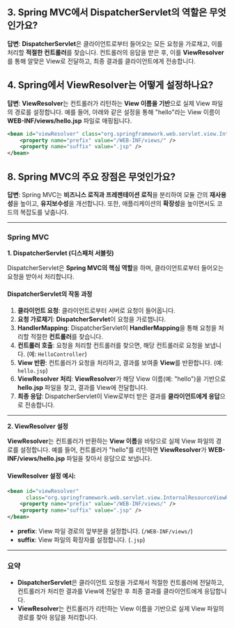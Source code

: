 ## 3. Spring MVC에서 DispatcherServlet의 역할은 무엇인가요?

**답변**: **DispatcherServlet**은 클라이언트로부터 들어오는 모든 요청을 가로채고, 이를 처리할 **적절한 컨트롤러**를 찾습니다. 컨트롤러의 응답을 받은 후, 이를 **ViewResolver**를 통해 알맞은 View로 전달하고, 최종 결과를 클라이언트에게 전송합니다.

## 4. Spring에서 ViewResolver는 어떻게 설정하나요?

**답변**: **ViewResolver**는 컨트롤러가 리턴하는 **View 이름을 기반**으로 실제 View 파일의 경로를 설정합니다. 예를 들어, 아래와 같은 설정을 통해 "hello"라는 View 이름이 **WEB-INF/views/hello.jsp** 파일로 매핑됩니다.

```xml
<bean id="viewResolver" class="org.springframework.web.servlet.view.InternalResourceViewResolver">
    <property name="prefix" value="/WEB-INF/views/" />
    <property name="suffix" value=".jsp" />
</bean>
```

## 8. Spring MVC의 주요 장점은 무엇인가요?

**답변**: Spring MVC는 **비즈니스 로직과 프레젠테이션 로직**을 분리하여 모듈 간의 **재사용성**을 높이고, **유지보수성**을 개선합니다. 또한, 애플리케이션의 **확장성**을 높이면서도 코드의 복잡도를 낮춥니다.


---

### **Spring MVC**

**1. DispatcherServlet (디스패처 서블릿)**

DispatcherServlet은 **Spring MVC의 핵심 역할**을 하며, 클라이언트로부터 들어오는 요청을 받아서 처리합니다.

#### **DispatcherServlet의 작동 과정**
1. **클라이언트 요청**: 클라이언트로부터 서버로 요청이 들어옵니다.
2. **요청 가로채기**: **DispatcherServlet**이 요청을 가로챕니다.
3. **HandlerMapping**: DispatcherServlet이 **HandlerMapping**을 통해 요청을 처리할 적절한 **컨트롤러**를 찾습니다.
4. **컨트롤러 호출**: 요청을 처리할 컨트롤러를 찾으면, 해당 컨트롤러로 요청을 보냅니다. (예: `HelloController`)
5. **View 반환**: 컨트롤러가 요청을 처리하고, 결과를 보여줄 **View**를 반환합니다. (예: `hello.jsp`)
6. **ViewResolver 처리**: **ViewResolver**가 해당 View 이름(예: "hello")을 기반으로 **hello.jsp** 파일을 찾고, 결과를 View에 전달합니다.
7. **최종 응답**: DispatcherServlet이 View로부터 받은 결과를 **클라이언트에게 응답**으로 전송합니다.

---

**2. ViewResolver 설정**

**ViewResolver**는 컨트롤러가 반환하는 **View 이름**을 바탕으로 실제 View 파일의 경로를 설정합니다. 예를 들어, 컨트롤러가 "hello"를 리턴하면 **ViewResolver**가 **WEB-INF/views/hello.jsp** 파일을 찾아서 응답으로 보냅니다.

#### **ViewResolver 설정 예시**:

```xml
<bean id="viewResolver"
      class="org.springframework.web.servlet.view.InternalResourceViewResolver">
    <property name="prefix" value="/WEB-INF/views/" />
    <property name="suffix" value=".jsp" />
</bean>
```

- **prefix**: View 파일 경로의 앞부분을 설정합니다. (`/WEB-INF/views/`)
- **suffix**: View 파일의 확장자를 설정합니다. (`.jsp`)

---

### **요약**

- **DispatcherServlet**은 클라이언트 요청을 가로채서 적절한 컨트롤러에 전달하고, 컨트롤러가 처리한 결과를 View에 전달한 후 최종 결과를 클라이언트에게 응답합니다.
- **ViewResolver**는 컨트롤러가 리턴하는 View 이름을 기반으로 실제 View 파일의 경로를 찾아 응답을 처리합니다.

